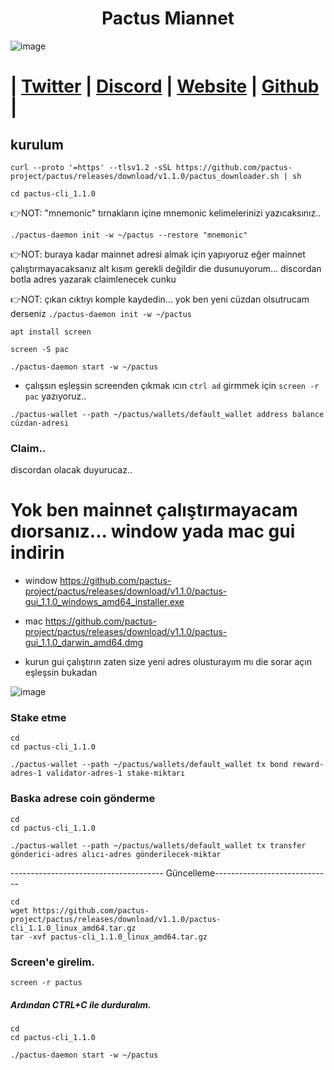 
<h1 align="center"> Pactus Miannet</h1>


![image](https://github.com/0xSocrates/Testnet-Rehberler/assets/108215275/fc854b16-a554-419c-afbf-f99de720060a)

#  | [Twitter](https://twitter.com/pactuschain/) | [Discord](https://discord.gg/pactus-795592769300987944) | [Website](https://pactus.org/) | [Github](https://github.com/pactus-project) |



## kurulum

```
curl --proto '=https' --tlsv1.2 -sSL https://github.com/pactus-project/pactus/releases/download/v1.1.0/pactus_downloader.sh | sh
```
```
cd pactus-cli_1.1.0
```
👉NOT: "mnemonic" tırnakların içine mnemonic kelimelerinizi yazıcaksınız..
```
./pactus-daemon init -w ~/pactus --restore "mnemonic"
```
👉NOT: buraya kadar mainnet adresi almak için yapıyoruz eğer mainnet çalıştırmayacaksanız alt kısım gerekli değildir die dusunuyorum... discordan botla adres yazarak claimlenecek cunku

👉NOT: çıkan cıktıyı komple kaydedin... yok ben yeni cüzdan olsutrucam derseniz `./pactus-daemon init -w ~/pactus`
```
apt install screen
```
```
screen -S pac
```
```
./pactus-daemon start -w ~/pactus
```
* çalışsın eşleşsin screenden çıkmak ıcın `ctrl ad` girmmek için `screen -r pac` yazıyoruz..

```
./pactus-wallet --path ~/pactus/wallets/default_wallet address balance cüzdan-adresi
```

### Claim..


discordan olacak duyurucaz..

# Yok ben mainnet çalıştırmayacam dıorsanız... window yada mac gui indirin
* window
https://github.com/pactus-project/pactus/releases/download/v1.1.0/pactus-gui_1.1.0_windows_amd64_installer.exe
* mac
https://github.com/pactus-project/pactus/releases/download/v1.1.0/pactus-gui_1.1.0_darwin_amd64.dmg

* kurun gui çalıştırın zaten size yeni adres olusturayım mı die sorar açın eşleşsin bukadan

![image](https://github.com/Core-Node-Team/Testnet-TR/assets/91562185/61af90b6-4514-455d-9b8b-f31794399c64)

### Stake etme
```
cd
cd pactus-cli_1.1.0
```
```
./pactus-wallet --path ~/pactus/wallets/default_wallet tx bond reward-adres-1 validator-adres-1 stake-miktarı
```

### Baska adrese coin gönderme
```
cd
cd pactus-cli_1.1.0
```
```
./pactus-wallet --path ~/pactus/wallets/default_wallet tx transfer  gönderici-adres alıcı-adres gönderilecek-miktar
```
-------------------------------------- Güncelleme-----------------------------
```
cd
wget https://github.com/pactus-project/pactus/releases/download/v1.1.0/pactus-cli_1.1.0_linux_amd64.tar.gz
tar -xvf pactus-cli_1.1.0_linux_amd64.tar.gz
```
### Screen'e girelim. 
```
screen -r pactus
```
##### Ardından CTRL+C ile durduralım.
```
cd
cd pactus-cli_1.1.0
```
```
./pactus-daemon start -w ~/pactus
```

